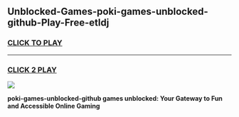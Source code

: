 
## Unblocked-Games-poki-games-unblocked-github-Play-Free-etldj
<h3>
<a href="https://premium76.site?title=poki-games-unblocked-github&ref=19M">CLICK TO PLAY</a></h3>
<hr>

<h3>
<a href="https://premium76.site?title=poki-games-unblocked-github&ref=19M">CLICK 2 PLAY</a>
  
</h3>

<a href="https://premium76.site?title=poki-games-unblocked-github&ref=19M"><img src="https://clearcache.store/games.png"></a>


**poki-games-unblocked-github games unblocked: Your Gateway to Fun and Accessible Online Gaming**
